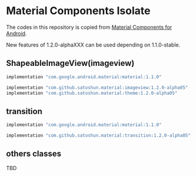 # Material Components Isolate

The codes in this repository is copied from [Material Components for Android](https://github.com/material-components/material-components-android).

New features of 1.2.0-alphaXXX can be used depending on 1.1.0-stable.

## ShapeableImageView(imageview)

```groovy
implementation "com.google.android.material:material:1.1.0"

implementation "com.github.satoshun.material:imageview:1.2.0-alpha05"
implementation "com.github.satoshun.material:theme:1.2.0-alpha05"
```

## transition

```groovy
implementation "com.google.android.material:material:1.1.0"

implementation "com.github.satoshun.material:transition:1.2.0-alpha05"
```

## others classes

TBD

